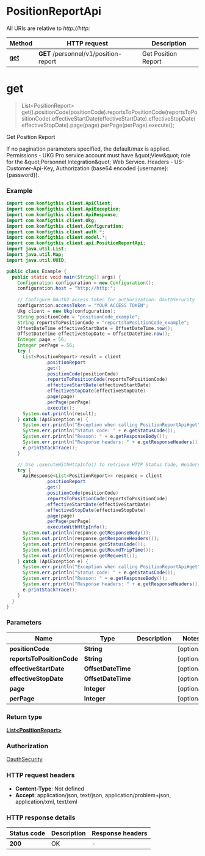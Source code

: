 # PositionReportApi

All URIs are relative to *http://http:*

| Method | HTTP request | Description |
|------------- | ------------- | -------------|
| [**get**](PositionReportApi.md#get) | **GET** /personnel/v1/position-report | Get Position Report |


<a name="get"></a>
# **get**
> List&lt;PositionReport&gt; get().positionCode(positionCode).reportsToPositionCode(reportsToPositionCode).effectiveStartDate(effectiveStartDate).effectiveStopDate(effectiveStopDate).page(page).perPage(perPage).execute();

Get Position Report

If no pagination parameters specified, the default/max is applied. Permissions - UKG Pro service account must have \&quot;View\&quot; role for the \&quot;Personnel Integration\&quot; Web Service. Headers - US-Customer-Api-Key, Authorization (base64 encoded {username}:{password}).   

### Example
```java
import com.konfigthis.client.ApiClient;
import com.konfigthis.client.ApiException;
import com.konfigthis.client.ApiResponse;
import com.konfigthis.client.Ukg;
import com.konfigthis.client.Configuration;
import com.konfigthis.client.auth.*;
import com.konfigthis.client.model.*;
import com.konfigthis.client.api.PositionReportApi;
import java.util.List;
import java.util.Map;
import java.util.UUID;

public class Example {
  public static void main(String[] args) {
    Configuration configuration = new Configuration();
    configuration.host = "http://http:";
    
    // Configure OAuth2 access token for authorization: OauthSecurity
    configuration.accessToken = "YOUR ACCESS TOKEN";
    Ukg client = new Ukg(configuration);
    String positionCode = "positionCode_example";
    String reportsToPositionCode = "reportsToPositionCode_example";
    OffsetDateTime effectiveStartDate = OffsetDateTime.now();
    OffsetDateTime effectiveStopDate = OffsetDateTime.now();
    Integer page = 56;
    Integer perPage = 56;
    try {
      List<PositionReport> result = client
              .positionReport
              .get()
              .positionCode(positionCode)
              .reportsToPositionCode(reportsToPositionCode)
              .effectiveStartDate(effectiveStartDate)
              .effectiveStopDate(effectiveStopDate)
              .page(page)
              .perPage(perPage)
              .execute();
      System.out.println(result);
    } catch (ApiException e) {
      System.err.println("Exception when calling PositionReportApi#get");
      System.err.println("Status code: " + e.getStatusCode());
      System.err.println("Reason: " + e.getResponseBody());
      System.err.println("Response headers: " + e.getResponseHeaders());
      e.printStackTrace();
    }

    // Use .executeWithHttpInfo() to retrieve HTTP Status Code, Headers and Request
    try {
      ApiResponse<List<PositionReport>> response = client
              .positionReport
              .get()
              .positionCode(positionCode)
              .reportsToPositionCode(reportsToPositionCode)
              .effectiveStartDate(effectiveStartDate)
              .effectiveStopDate(effectiveStopDate)
              .page(page)
              .perPage(perPage)
              .executeWithHttpInfo();
      System.out.println(response.getResponseBody());
      System.out.println(response.getResponseHeaders());
      System.out.println(response.getStatusCode());
      System.out.println(response.getRoundTripTime());
      System.out.println(response.getRequest());
    } catch (ApiException e) {
      System.err.println("Exception when calling PositionReportApi#get");
      System.err.println("Status code: " + e.getStatusCode());
      System.err.println("Reason: " + e.getResponseBody());
      System.err.println("Response headers: " + e.getResponseHeaders());
      e.printStackTrace();
    }
  }
}

```

### Parameters

| Name | Type | Description  | Notes |
|------------- | ------------- | ------------- | -------------|
| **positionCode** | **String**|  | [optional] |
| **reportsToPositionCode** | **String**|  | [optional] |
| **effectiveStartDate** | **OffsetDateTime**|  | [optional] |
| **effectiveStopDate** | **OffsetDateTime**|  | [optional] |
| **page** | **Integer**|  | [optional] |
| **perPage** | **Integer**|  | [optional] |

### Return type

[**List&lt;PositionReport&gt;**](PositionReport.md)

### Authorization

[OauthSecurity](../README.md#OauthSecurity)

### HTTP request headers

 - **Content-Type**: Not defined
 - **Accept**: application/json, text/json, application/problem+json, application/xml, text/xml

### HTTP response details
| Status code | Description | Response headers |
|-------------|-------------|------------------|
| **200** | OK |  -  |

